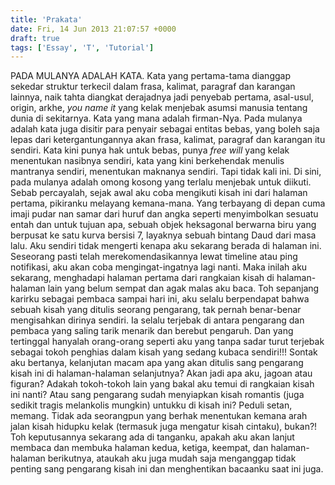 ```yaml
---
title: 'Prakata'
date: Fri, 14 Jun 2013 21:07:57 +0000
draft: true
tags: ['Essay', 'T', 'Tutorial']
---
```


PADA MULANYA ADALAH KATA. Kata yang pertama-tama dianggap sekedar struktur terkecil dalam frasa, kalimat, paragraf dan karangan lainnya, naik tahta diangkat derajadnya jadi penyebab pertama, asal-usul, origin, arkhe, _you name it_ yang kelak menjebak asumsi manusia tentang dunia di sekitarnya. Kata yang mana adalah firman-Nya. Pada mulanya adalah kata juga disitir para penyair sebagai entitas bebas, yang boleh saja lepas dari ketergantungannya akan frasa, kalimat, paragraf dan karangan itu sendiri. Kata kini punya hak untuk bebas, punya _free will_ yang kelak menentukan nasibnya sendiri, kata yang kini berkehendak menulis mantranya sendiri, menentukan maknanya sendiri. Tapi tidak kali ini. Di sini, pada mulanya adalah omong kosong yang terlalu menjebak untuk diikuti. Sebab percayalah, sejak awal aku coba mengikuti kisah ini dari halaman pertama, pikiranku melayang kemana-mana. Yang terbayang di depan cuma imaji pudar nan samar dari huruf dan angka seperti menyimbolkan sesuatu entah dan untuk tujuan apa, sebuah objek heksagonal berwarna biru yang berpusat ke satu kurva bersisi 7, layaknya sebuah bintang Daud dari masa lalu. Aku sendiri tidak mengerti kenapa aku sekarang berada di halaman ini. Seseorang pasti telah merekomendasikannya lewat timeline atau ping notifikasi, aku akan coba mengingat-ingatnya lagi nanti. Maka inilah aku sekarang, menghadapi halaman pertama dari rangkaian kisah di halaman-halaman lain yang belum sempat dan agak malas aku baca. Toh sepanjang karirku sebagai pembaca sampai hari ini, aku selalu berpendapat bahwa sebuah kisah yang ditulis seorang pengarang, tak pernah benar-benar mengisahkan dirinya sendiri. Ia selalu terjebak di antara pengarang dan pembaca yang saling tarik menarik dan berebut pengaruh. Dan yang tertinggal hanyalah orang-orang seperti aku yang tanpa sadar turut terjebak sebagai tokoh penghias dalam kisah yang sedang kubaca sendiri!!! Sontak aku bertanya, kelanjutan macam apa yang akan ditulis sang pengarang kisah ini di halaman-halaman selanjutnya? Akan jadi apa aku, jagoan atau figuran? Adakah tokoh-tokoh lain yang bakal aku temui di rangkaian kisah ini nanti? Atau sang pengarang sudah menyiapkan kisah romantis (juga sedikit tragis melankolis mungkin) untukku di kisah ini? Peduli setan, memang. Tidak ada seorangpun yang berhak menentukan kemana arah jalan kisah hidupku kelak (termasuk juga mengatur kisah cintaku), bukan?! Toh keputusannya sekarang ada di tanganku, apakah aku akan lanjut membaca dan membuka halaman kedua, ketiga, keempat, dan halaman-halaman berikutnya, ataukah aku juga mudah saja menganggap tidak penting sang pengarang kisah ini dan menghentikan bacaanku saat ini juga.